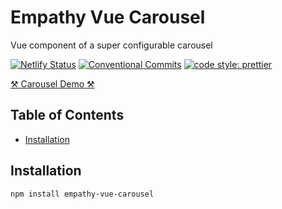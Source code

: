 # Empathy Vue Carousel

Vue component of a super configurable carousel

[![Netlify Status](https://api.netlify.com/api/v1/badges/a827e268-3500-4cf1-ba1b-a9d6c2650da6/deploy-status)](https://app.netlify.com/sites/empathy-vue-carousel/deploys)
[![Conventional Commits](https://img.shields.io/badge/Conventional%20Commits-1.0.0-yellow.svg)](https://conventionalcommits.org)
[![code style: prettier](https://img.shields.io/badge/code_style-prettier-ff69b4.svg?style=flat-square)](https://github.com/prettier/prettier)

[⚒ Carousel Demo ⚒](https://empathy-vue-carousel.netlify.com/)

## Table of Contents
- [Installation](#installation)

## Installation

``` bash
npm install empathy-vue-carousel
```
